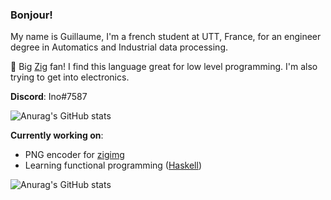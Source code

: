 ### Bonjour!

<!--
**Guigui220D/Guigui220D** is a ✨ _special_ ✨ repository because its `README.md` (this file) appears on your GitHub profile.
-->

My name is Guillaume, I'm a french student at UTT, France, for an engineer degree in Automatics and Industrial data processing.

🌱 Big [Zig](https://ziglang.org/) fan! I find this language great for low level programming. I'm also trying to get into electronics.

**Discord**: Ino#7587

![Anurag's GitHub stats](https://github-readme-stats.vercel.app/api?username=Guigui220D&show_icons=true&theme=dark)

**Currently working on**: 
- PNG encoder for [zigimg](https://github.com/zigimg/zigimg)
- Learning functional programming ([Haskell](https://www.haskell.org/))

![Anurag's GitHub stats](https://github-readme-stats.vercel.app/api/top-langs/?username=Guigui220D&layout=compact&theme=dark)
